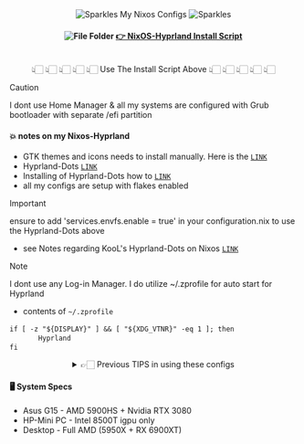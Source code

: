 
<div align="center">
<img src="https://github.com/JaKooLit/Telegram-Animated-Emojis/blob/main/Activity/Sparkles.webp" alt="Sparkles" width="38" height="38" /> My Nixos Configs <img src="https://github.com/JaKooLit/Telegram-Animated-Emojis/blob/main/Activity/Sparkles.webp" alt="Sparkles" width="38" height="38" />
</div>


<h4 align="center">
<img src="https://github.com/JaKooLit/Telegram-Animated-Emojis/blob/main/Objects/File Folder.webp" alt="File Folder" width="38" height="38" />   <a href="https://github.com/JaKooLit/NixOS-Hyprland"> 👉 NixOS-Hyprland Install Script </a><br><br>
</h4>

<div align="center">
 👆🏻 👆🏻 👆🏻 👆🏻 👆🏻  Use The Install Script Above 👆🏻 👆🏻 👆🏻 👆🏻 👆🏻
</div>

> [!CAUTION]
> I dont use Home Manager & all my systems are configured with Grub bootloader with separate /efi partition


#### 💥 notes on my Nixos-Hyprland
- GTK themes and icons needs to install manually. Here is the [`LINK`](https://github.com/JaKooLit/GTK-themes-icons)
- Hyprland-Dots [`LINK`](https://github.com/JaKooLit/Hyprland-Dots)
- Installing of Hyprland-Dots how to [`LINK`](https://github.com/JaKooLit/Hyprland-Dots?tab=readme-ov-file#-copying--installation--update-instructions-)
- all my configs are setup with flakes enabled

> [!IMPORTANT]
> ensure to add 'services.envfs.enable = true' in your configuration.nix to use the Hyprland-Dots above 

- see Notes regarding KooL's Hyprland-Dots on Nixos [`LINK`](https://github.com/JaKooLit/Hyprland-Dots/wiki/Other_Distros#-will-this-work-on-nixos)

> [!NOTE]
> I dont use any Log-in Manager. I do utilize ~/.zprofile for auto start for Hyprland

- contents of `~/.zprofile`

```
if [ -z "${DISPLAY}" ] && [ "${XDG_VTNR}" -eq 1 ]; then
       Hyprland 
fi
```

<details>
<summary align=center> 👉🏻 Previous TIPS in using these configs </summary>

#### ‼️ TIPS to use these configs
- For the purpose of this tutorial, sample config to use is "Desktop"
- install and configure NixOS with flakes
- copy the configs into your flakes folder
- edit Flakes.nix with your username and Host. NOTE and IMPORTANT, name of CONFIG DIRECTORY SHOULD be SAME as HOST
<p align="center">
    <img align="center" width="100%" src="https://github.com/JaKooLit/NixOS-configs/blob/main/NixOS-Flakes.png" />

- delete the hardware-configuration.nix from the `Desktop-nix` directory.
- copy the hardware-configuration.nix from /etc/nixos/hardware-configuration.nix
- Edit the `configuration.nix` & `desktop.nix`. NOTE and IMPORTANT the Bootloader part.
- once you update and edit as required, ran `sudo nixos-rebuild switch --flake .#<HOSTNAME>` remember to edit HOSTNAME as per your hostname.

</details>

#### 🖥️ System Specs
- Asus G15 - AMD 5900HS + Nvidia RTX 3080
- HP-Mini PC - Intel 8500T igpu only
- Desktop - Full AMD (5950X + RX 6900XT)
